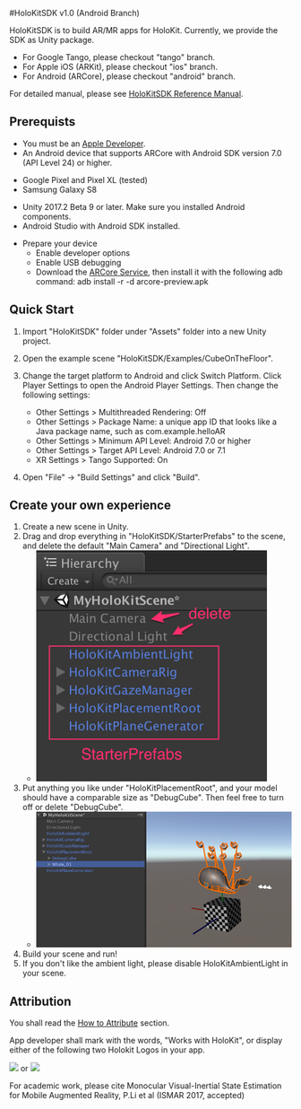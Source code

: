 #HoloKitSDK v1.0 (Android Branch)

HoloKitSDK is to build AR/MR apps for HoloKit. Currently, we provide the SDK as Unity package.

- For Google Tango, please checkout "tango" branch.
- For Apple iOS (ARKit), please checkout "ios" branch. 
- For Android (ARCore), please checkout "android" branch. 

For detailed manual, please see [HoloKitSDK Reference Manual](docs/MANUAL.md).

## Prerequists
* You must be an [Apple Developer](https://developer.apple.com/programs/). 
* An Android device that supports ARCore with Android SDK version 7.0 (API Level 24) or higher.
- Google Pixel and Pixel XL (tested)
- Samsung Galaxy S8
* Unity 2017.2 Beta 9 or later. Make sure you installed Android components.
* Android Studio with Android SDK installed.
- Prepare your device
  - Enable developer options
  - Enable USB debugging
  - Download the [ARCore Service](https://github.com/google-ar/arcore-android-sdk/releases/download/sdk-preview/arcore-preview.apk), then install it with the following adb command: 
    adb install -r -d arcore-preview.apk

## Quick Start
1. Import "HoloKitSDK" folder under "Assets" folder into a new Unity project.
2. Open the example scene "HoloKitSDK/Examples/CubeOnTheFloor".
3. Change the target platform to Android and click Switch Platform.
Click Player Settings to open the Android Player Settings. Then change the following settings:

    - Other Settings > Multithreaded Rendering: Off
    - Other Settings > Package Name: a unique app ID that looks like a Java package name, such as com.example.helloAR
    - Other Settings > Minimum API Level: Android 7.0 or higher
    - Other Settings > Target API Level: Android 7.0 or 7.1
    - XR Settings > Tango Supported: On
    
4. Open "File" -> "Build Settings" and click "Build". 

## Create your own experience
1. Create a new scene in Unity. 
2. Drag and drop everything in "HoloKitSDK/StarterPrefabs" to the scene, and delete the default "Main Camera" and "Directional Light". 
    * ![Screenshot](images/new_scene.png)
3. Put anything you like under "HoloKitPlacementRoot", and your model should have a comparable size as "DebugCube". Then feel free to turn off or delete "DebugCube". 
    * ![Screenshot](images/whale.png)
4. Build your scene and run!
5. If you don't like the ambient light, please disable HoloKitAmbientLight in your scene.

## Attribution

You shall read the [How to Attribute](https://holokit.io/#develop) section.

App developer shall mark with the words, "Works with HoloKit", or display either of the following two Holokit Logos in your app.

<img src="https://holokit.io/images/HoloKit_Logo1.png" width="250px">
or 
<img src="https://holokit.io/images/HoloKit_Logo2.png" width="90px">


For academic work, please cite Monocular Visual-Inertial State Estimation for Mobile Augmented Reality, P.Li et al (ISMAR 2017, accepted)

 